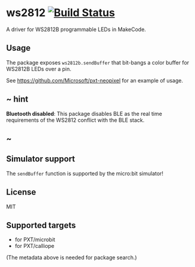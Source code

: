 # ws2812 [![Build Status](https://travis-ci.org/Microsoft/pxt-ws2812.svg?branch=master)](https://travis-ci.org/Microsoft/pxt-ws2812)

A driver for WS2812B programmable LEDs in MakeCode.

## Usage

The package exposes ``ws2812b.sendBuffer`` that bit-bangs a color buffer for WS2812B LEDs over a pin.

See https://github.com/Microsoft/pxt-neopixel for an example of usage.

## ~ hint
 
**Bluetooth disabled**: This package disables BLE as the real time requirements of the WS2812 conflict with the BLE stack.

## ~

## Simulator support

The ``sendBuffer`` function is supported by the micro:bit simulator!

## License

MIT

## Supported targets

* for PXT/microbit
* for PXT/calliope

(The metadata above is needed for package search.)

